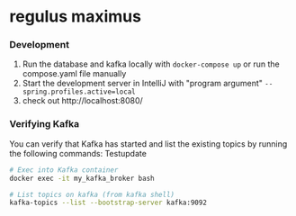 # regulus maximus

### Development

1. Run the database and kafka locally with `docker-compose up` or run the compose.yaml file manually
2. Start the development server in IntelliJ with "program argument" `--spring.profiles.active=local`
3. check out http://localhost:8080/

### Verifying Kafka
You can verify that Kafka has started and list the existing topics by running the following commands:
Testupdate
```bash
# Exec into Kafka container
docker exec -it my_kafka_broker bash

# List topics on kafka (from kafka shell)
kafka-topics --list --bootstrap-server kafka:9092
```

